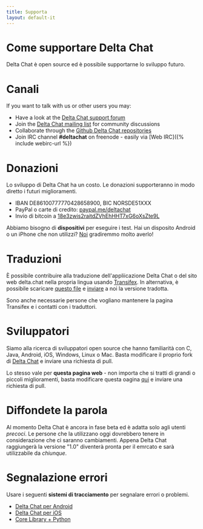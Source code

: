 ```yaml
---
title: Supporta
layout: default-it
---
```




<!-- GENERATED FILE -- DO NOT EDIT -->



# Come supportare Delta Chat

Delta Chat è open source ed è possibile supportarne lo sviluppo futuro.


# Canali

If you want to talk with us or other users you may:

- Have a look at the [Delta Chat support forum](https://support.delta.chat)
- Join the [Delta Chat mailing list](https://lists.codespeak.net/postorius/lists/delta.codespeak.net/) for community discussions
- Collaborate through the [Github Delta Chat repositories](https://github.com/deltachat/)
- Join IRC channel **#deltachat** on freenode - easily via [Web IRC]({% include webirc-url %})


# Donazioni

Lo sviluppo di Delta Chat ha un costo. Le donazioni supporteranno in modo diretto i futuri miglioramenti.

- IBAN DE86100777770428658900, BIC NORSDE51XXX
- PayPal o carte di credito: [paypal.me/deltachat](https://paypal.me/deltachat/20)
- Invio di bitcoin a [18e3zwis2raitdZVhEhHHT7xG6oXsZte9L](bitcoin:18e3zwis2raitdZVhEhHHT7xG6oXsZte9L)

Abbiamo bisogno di **dispositivi** per eseguire i test. Hai un disposito Android o un iPhone che non utilizzi?
[Noi](imprint) gradiremmo molto averlo!

# Traduzioni

È possibile contribuire alla traduzione dell'appliicazione Delta Chat o del sito web delta.chat nella propria lingua usando
[Transifex](https://www.transifex.com/delta-chat/public/).
In alternativa, è possibile scaricare [questo file](https://raw.githubusercontent.com/deltachat/deltachat-android/master/MessengerProj/src/main/res/values/strings.xml) e [inviare](imprint) a noi la versione tradotta.

Sono anche necessarie persone che vogliano mantenere la pagina Transifex e i contatti con i traduttori.


# Sviluppatori

Siamo alla ricerca di sviluppatori open source che hanno familiarità con C, Java, Android, iOS, Windows, Linux o Mac.
Basta modificare il proprio fork di [Delta Chat](https://github.com/deltachat/) e inviare una richiesta di pull.

Lo stesso vale per **questa pagina web** - non importa che si tratti di grandi o piccoli miglioramenti, basta modificare questa oagina [qui](https://github.com/deltachat/deltachat-pages) e inviare una richiesta di pull.

# Diffondete la parola

Al momento Delta Chat è ancora in fase beta ed è adatta solo agli utenti _precoci_. Le persone che la utilizzano oggi dovrebbero tenere in considerazione che ci saranno cambiamenti. Appena Delta Chat raggiungerà la versione "1.0" diventerà pronta per il emrcato e sarà utilizzabile da _chiunque_.


# Segnalazione errori

Usare i seguenti **sistemi di tracciamento** per segnalare errori o problemi.

- [Delta Chat per Android](https://github.com/deltachat/deltachat-android/issues)
- [Delta Chat per iOS](https://github.com/deltachat/deltachat-ios/issues)
- [Core Library + Python](https://github.com/deltachat/deltachat-core/issues)



